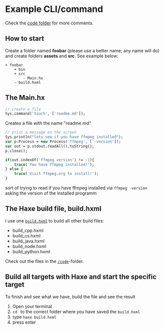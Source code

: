 # Example CLI/command


Check the [code folder](code/) for more comments.




## How to start

Create a folder named **foobar** (please use a better name; any name will do) and create folders **assets** and **src**.
See example below:

```
+ foobar
	+ bin
	+ src
		- Main.hx
	- build.hxml
```



## The Main.hx

```haxe
// create a file
Sys.command('touch', ['readme.md']);
```

Creates a file with the name "readme.md"


```haxe
// print a message on the screen
Sys.println("lets see if you have ffmpeg installed");
var p:Process = new Process('ffmpeg', ['-version']);
var out = p.stdout.readAll().toString();
p.close();

if(out.indexOf('ffmpeg version') != -1){
	trace('You have ffmpeg installed!');
} else {
	trace('Visit ffmpeg.org to install!');
}

```

sort of trying to read if you have ffmpeg installed via `ffmpeg -version` asking the version of the installed programm


## The Haxe build file, build.hxml

I use one [`build.hxml`](/code/build.hxml) to build all other build files:

- build_cpp.hxml
- build_cs.hxml
- build_java.hxml
- build_node.hxml
- build_python.hxml

Check out the files in the [`/code`](/code)-folder.



## Build all targets with Haxe and start the specific target

To finish and see what we have, build the file and see the result

1. Open your terminal
2. `cd ` to the correct folder where you have saved the `build.hxml`
3. type `haxe build.hxml`
4. press enter



